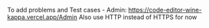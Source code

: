 To add problems and Test cases - 
Admin: https://code-editor-wine-kappa.vercel.app/Admin
Also use HTTP instead of HTTPS for now
